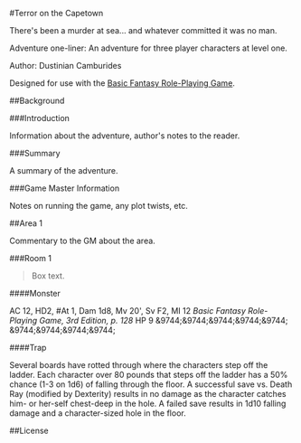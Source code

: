 #Terror on the Capetown

There's been a murder at sea... and whatever committed it was no man.

Adventure one-liner: An adventure for three player characters at level one.

Author: Dustinian Camburides

Designed for use with the [Basic Fantasy Role-Playing Game](http://www.basicfantasy.org).

##Background

###Introduction

Information about the adventure, author's notes to the reader.

###Summary

A summary of the adventure.

###Game Master Information

Notes on running the game, any plot twists, etc.

##Area 1

Commentary to the GM about the area.

###Room 1

>Box text.

####Monster

AC 12, HD2, #At 1, Dam 1d8, Mv 20', Sv F2, MI 12
_Basic Fantasy Role-Playing Game, 3rd Edition, p. 128_
HP 9 &9744;&9744;&9744;&9744;&9744; &9744;&9744;&9744;&9744;

####Trap

Several boards have rotted through where the characters step off the ladder. Each character over 80 pounds that steps off the ladder has a 50% chance (1-3 on 1d6) of falling through the floor. A successful save vs. Death Ray (modified by Dexterity) results in no damage as the character catches him- or her-self chest-deep in the hole. A failed save results in 1d10 falling damage and a character-sized hole in the floor.

##License
